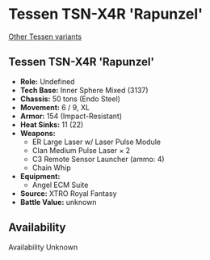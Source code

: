 # Tessen TSN-X4R 'Rapunzel'

[Other Tessen variants](../tessen.md)

## Tessen TSN-X4R 'Rapunzel'
- **Role:** Undefined
- **Tech Base:** Inner Sphere Mixed (3137)
- **Chassis:** 50 tons (Endo Steel)
- **Movement:** 6 / 9, XL
- **Armor:** 154 (Impact-Resistant)
- **Heat Sinks:** 11 (22)
- **Weapons:**
  - ER Large Laser w/ Laser Pulse Module
  - Clan Medium Pulse Laser × 2
  - C3 Remote Sensor Launcher (ammo: 4)
  - Chain Whip
- **Equipment:**
  - Angel ECM Suite
- **Source:** XTRO Royal Fantasy
- **Battle Value:** unknown

## Availability

Availability Unknown

